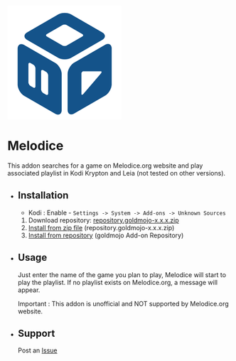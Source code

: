 <img src="https://raw.githubusercontent.com/goldmojo/plugin.video.melodice/master/icon.png" width="256" height="256" alt="Composite">

# Melodice

This addon searches for a game on Melodice.org website and play associated playlist in Kodi Krypton and Leia (not tested on other versions).

- Installation
    -
    * Kodi : Enable - `Settings -> System -> Add-ons -> Unknown Sources`
    1. Download repository: [repository.goldmojo-x.x.x.zip](https://github.com/goldmojo/repository/raw/master/zips/repository.goldmojo/repository.goldmojo-0.0.1.zip)
    2. [Install from zip file](http://kodi.wiki/view/Add-on_manager#How_to_install_from_a_ZIP_file) (repository.goldmojo-x.x.x.zip)
    3. [Install from repository](http://kodi.wiki/view/add-on_manager#How_to_install_add-ons_from_a_repository) (goldmojo Add-on Repository)

- Usage
    -

    Just enter the name of the game you plan to play, Melodice will start to play the playlist.
    If no playlist exists on Melodice.org, a message will appear.

    Important : This addon is unofficial and NOT supported by Melodice.org website.

- Support
    -

    Post an [Issue](https://github.com/goldmojo/plugin.video.melodice/issues)